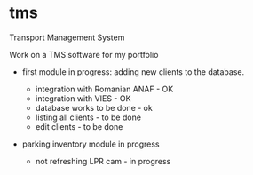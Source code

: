 # tms
Transport Management System

Work on a TMS software for my portfolio

- first module in progress: adding new clients to the database. 
    - integration with Romanian ANAF - OK
    - integration with VIES - OK
    - database works to be done - ok
    - listing all clients - to be done
    - edit clients - to be done


- parking inventory module in progress

    - not refreshing LPR cam - in progress
